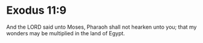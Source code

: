 # Exodus 11:9

And the LORD said unto Moses, Pharaoh shall not hearken unto you; that my wonders may be multiplied in the land of Egypt.